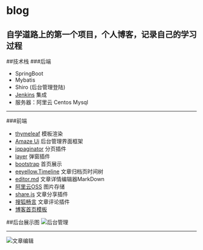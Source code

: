 # blog

自学道路上的第一个项目，个人博客，记录自己的学习过程
------------

##技术栈
###后端
- SpringBoot
- Mybatis
- Shiro (后台管理登陆)
- [Jenkins](http://www.wushengjie.com:8080/ "Jenkins") 集成
- 服务器：阿里云 Centos Mysql
------------


###前端
- [thymeleaf](http://www.thymeleaf.org/doc/tutorials/3.0/usingthymeleaf.html "thymeleaf") 模板渲染
- [Amaze Ui](http://amazeui.org/ "Amaze Ui") 后台管理界面框架
- [jqpaginator](http://jqpaginator.keenwon.com/ "jqpaginator") 分页插件
- [layer](http://layer.layui.com/ "layer") 弹窗插件
- [bootstrap](http://getbootstrap.com/ "bootstrap") 首页展示
- [eeyellow.Timeline](https://github.com/eeyellow/eeyellow.Timeline "eeyellow.Timeline") 文章归档页时间树
- [editor.md](https://pandao.github.io/editor.md/ "editor.md") 文章详情编辑器MarkDown
- [阿里云OSS](https://www.aliyun.com/product/oss "阿里云OSS") 图片存储
- [share.js](http://overtrue.me/share.js/ "share.js") 文章分享插件
- [搜狐畅言](https://changyan.kuaizhan.com/ "搜狐畅言") 文章评论插件
- [博客首页模板](http://demo.cssmoban.com/cssthemes4/btts_5_rv/index.html "博客首页模板")

##后台展示图
![后台管理](http://wushengjie.oss-cn-shenzhen.aliyuncs.com/blog/img/1500485583166.jpg "后台管理")


------------



![文章编辑](http://wushengjie.oss-cn-shenzhen.aliyuncs.com/blog/img/1500485613745.jpg "文章编辑")
